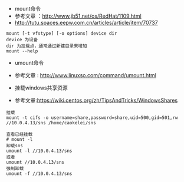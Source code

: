 
- mount命令
- 参考文章 ：http://www.jb51.net/os/RedHat/1109.html
- http://tutu.spaces.eepw.com.cn/articles/article/item/70737
```
mount [-t vfstype] [-o options] device dir
device 为设备
dir 为挂载点，通常通过新建目录来增加
mount --help
```

- umount命令
- 参考文章 : http://www.linuxso.com/command/umount.html

- 挂载windows共享资源
- 参考文章:https://wiki.centos.org/zh/TipsAndTricks/WindowsShares
```
挂载
mount -t cifs -o username=share,password=share,uid=500,gid=501,rw //10.0.4.13/sns /home/caokelei/sns

查看已经挂载
# mount -l 
卸载sns
umount -l //10.0.4.13/sns
或者
umount //10.0.4.13/sns
强制卸载
umount -f //10.0.4.13/sns
```
